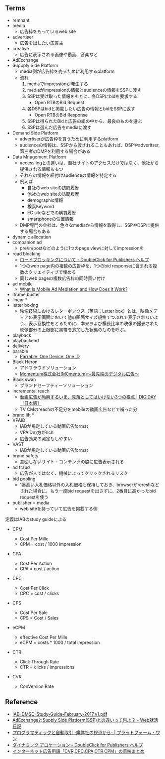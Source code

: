 ## Terms

* remnant
* media
    * 広告枠をもっているweb site
* advertiser
    * 広告を出したい広告主
* creative
    * 広告に表示される画像や動画、音楽など
* AdExchange
* Suppply Side Platform
    * media側が広告枠を売るために利用するplatform
    * 流れ
        1. mediaでimpressionが発生する
        2. mediaがimpressionの情報とaudienceの情報をSSPに渡す
        3. SSPは受け取った情報をもとに、各DSPにbidを要求する
            * Open RTBのBid Request
        4. 各DSPはbidと掲載したい広告の情報とbidをSSPに返す
            * Open RTBのBid Response
        5. SSPは得られたBidと広告の組の中から、最良のものを選ぶ
        6. SSPは選んだ広告をmediaに渡す
* Demand Side Platform
    * advertiserが広告枠を買うために利用するplatform
    * audienceの情報は、SSPから渡されることもあれば、DSPやadveritser, 第三者のDMPを利用する場合がある
* Data Mnagement Platform
    * access logとの違いは、自社サイトのアクセスだけではなく、他社から提供される情報ももつ
    * それらの情報を紐付けaudienceの情報を特定する
    * 例えば
        * 自社のweb siteの訪問履歴
        * 他社のweb siteの訪問履歴
        * demographic情報
        * 検索Keyword
        * EC siteなどでの購買履歴
        * smartphoneの位置情報
    * DMP専門の会社は、色々なmediaから情報を取得し、SSPやDSPに提供する場合もある
* dynamic allocation
* companion ad
    * pre/in/postなどのように1つのpage viewに対してimpressionを
* road blocking
    * [ロードブロッキングについて - DoubleClick for Publishers ヘルプ](https://support.google.com/dfp_premium/answer/177277?hl=ja)
    * 1つのweb page内の複数の広告枠を、1つのbid responseに含まれる複数のクリエイティブで埋める
    * 同じweb pageの複数広告枠の同時買い付け
* ad mobile
    * [What is Mobile Ad Mediation and How Does it Work?](http://www.adotas.com/2014/07/what-is-mobile-ad-mediation-and-how-does-it-work/)
* iframe buster
* linear
    * 
* letter boxing
    * 映像技術におけるレターボックス（英語：Letter box）とは、映像メディアの表示画面において他の画面サイズ規格でつぶれて表示されないよう、表示互換性をとるために、本来および横長比率の映像の撮影された映像部分の上限部に黒帯を追加した状態のものを呼ぶ。
* playback
* playbackend
* delivery
* parable
    * [Parrable: One Device, One ID](https://www.parrable.com/#)
* Black Heron
    * アドフラウドソリューション
    * [Momentum株式会社(M0mentum)～最先端のデジタル広告～](http://www.m0mentum.co.jp/service/blackheron.html)
* Black swan
    * ブランドセーフティーソリューション
* incremental reach
    * [動画広告が勃興するいま、見落としてはいけない3つの視点 | DIGIDAY［日本版］](http://digiday.jp/brands/suvt-3-point-of-view/)
    * TV CMのreachの不足分をmobileの動画広告などで補った分
* brand lift
    * 
* VPAID
    * IABが規定している動画広告format
    * VPAIDの方がrich
    * 広告効果の測定もしやすい
* VAST
    * IABが規定している動画広告format
* brand safety
    * 意図しないサイト・コンテンツの脇に広告表示される
* ad fraud
    * 広告が人ではなく、機械によってクリックされるリスク
* bid pooling
    * 1番高い入札価格以外の入札価格も保持しておき、browserがrereshなどされた場合に、もう一度bid requestを出さずに、2番目に高かったbid requestを使う
* publisher = media
    * web siteを持っていて広告を掲載する側


定義はIABのstudy guideによる

* CPM
    * Cost Per Mille
    * CPM = cost / 1000 impression
* CPA
    * Cost Per Action
    * CPA = cost / action
* CPC
    * Cost Per Click
    * CPC = cost / clicks
* CPS
    * Cost Per Sale
    * CPS = Cost / Sales
* eCPM
    * effective Cost Per Mille
    * eCPM = costs * 1000 / total impression
* CTR
    * Click Through Rate
    * CTR = clicks / impressions

* CVR
    * ConVersion Rate


## Reference
* [IAB-DMSC-Study-Guide-February-2017_v1.pdf](https://www.iab.com/wp-content/uploads/2017/02/IAB-DMSC-Study-Guide-February-2017_v1.pdf)
* [AdExchangeとSupply Side Platform(SSP)との違いって何よ？ - Web就活日記](http://yut.hatenablog.com/entry/2015/12/23/024629)
* [プログラマティックと自動取引 -媒体社の視点から- | プラットフォーム・ワン](https://www.platform-one.co.jp/IAB_Digital_Simplified_Programmatic_Sept_2013_JP.html)
* [ダイナミック アロケーション - DoubleClick for Publishers ヘルプ](https://support.google.com/dfp_premium/answer/3721872?hl=ja)
* [インターネット広告用語「CVR,CPC,CPA,CTR,CPM」の意味まとめ](http://deaimobi.com/mbnk-181/)
